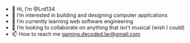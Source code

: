 - 👋 Hi, I’m @Lrd134
- 👀 I’m interested in building and designing computer applications
- 🌱 I’m currently learning web software engineering
- 💞️ I’m looking to collaborate on anything that isn't musical (wish I could)
- 📫 How to reach me gaming.decoded.lar@gmail.com

<!---
Lrd134/Lrd134 is a ✨ special ✨ repository because it's owned by me! Lrd, you can call me Larry too. I enjoy video games, and programming, I'm also a foodie :).
--->

